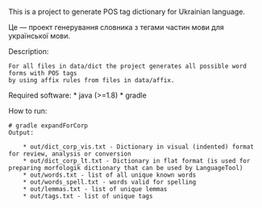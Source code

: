This is a project to generate POS tag dictionary for Ukrainian language.

Це — проект генерування словника з тегами частин мови для української мови.


Description:

    For all files in data/dict the project generates all possible word forms with POS tags
    by using affix rules from files in data/affix.


Required software:
    * java (>=1.8)
    * gradle


How to run:

    # gradle expandForCorp
    Output:

        * out/dict_corp_vis.txt - Dictionary in visual (indented) format for review, analysis or conversion
        * out/dict_corp_lt.txt - Dictionary in flat format (is used for preparing morfologik dictionary that can be used by LanguageTool)
        * out/words.txt - list of all unique known words
        * out/words_spell.txt - words valid for spelling
        * out/lemmas.txt - list of unique lemmas
        * out/tags.txt - list of unique tags
